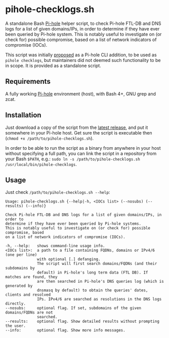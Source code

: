 # pihole-checklogs.sh
A standalone Bash [Pi-hole](https://github.com/pi-hole/pi-hole) helper script, to check Pi-hole FTL-DB and DNS logs for a list of given domains/IPs, in order to determine if they have ever been queried by Pi-hole system. This is notably useful to investigate on (or check for) possible compromise, based on a list of network indicators of compromise (IOCs).

This script was initially [proposed](https://github.com/pi-hole/pi-hole/pull/4026) as a Pi-hole CLI addition, to be used as `pihole checklogs`, but maintainers did not deemed such functionality to be in scope. It is provided as a standalone script.

## Requirements
A fully working [Pi-hole](https://github.com/pi-hole/pi-hole) environment (host), with Bash 4+, GNU grep and zcat.

## Installation
Just download a copy of the script from the [latest release](https://github.com/securechicken/pihole-checklogs/releases/latest), and put it somewhere in your Pi-hole host. Get sure the script is executable then (`chmod +x /path/to/pihole-checklogs.sh`).

In order to be able to run the script as a binary from anywhere in your host without specifying a full path, you can link the script in a repository from your Bash `$PATH`, e.g.: `sudo ln -s /path/to/pihole-checklogs.sh /usr/local/bin/pihole-checklogs`.

## Usage
Just check `/path/to/pihole-checklogs.sh --help`:
```
Usage: pihole-checklogs.sh {--help|-h, <IOCs list> (--nosubs) (--results) (--info)}

Check Pi-hole FTL-DB and DNS logs for a list of given domains/IPs, in order to
determine if they have ever been queried by Pi-hole systems.
This is notably useful to investigate on (or check for) possible compromise, based
on a list of network indicators of compromise (IOCs).

-h, --help:   shows command-line usage info.
<IOCs list>:  a path to a file containing FQDNs, domains or IPv4/6 (one per line)
              with optional [.] defanging.
              The script will first search domains/FQDNs (and their subdomains by
              default) in Pi-hole's long term data (FTL DB). If matches are found, they
              are then searched in Pi-hole's DNS queries log (which is generated by
              dnsmasq by default) to obtain the queries' dates, clients and resolved
              IPs. IPv4/6 are searched as resolutions in the DNS logs directly.
--nosubs:     optional flag. If set, subdomains of the given domains/FQDNs are not
              searched.
--results:    optional flag. Show detailed results without prompting the user.
--info:       optional flag. Show more info messages.
```
